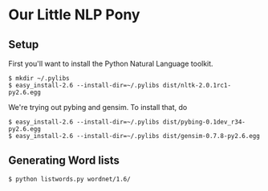 # Our Little NLP Pony

## Setup

First you'll want to install the Python Natural Language toolkit.

    $ mkdir ~/.pylibs
    $ easy_install-2.6 --install-dir=~/.pylibs dist/nltk-2.0.1rc1-py2.6.egg

We're trying out pybing and gensim. To install that, do

    $ easy_install-2.6 --install-dir=~/.pylibs dist/pybing-0.1dev_r34-py2.6.egg
    $ easy_install-2.6 --install-dir=~/.pylibs dist/gensim-0.7.8-py2.6.egg

## Generating Word lists

    $ python listwords.py wordnet/1.6/ 
